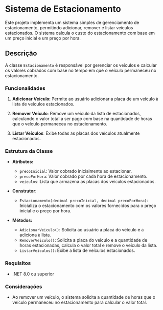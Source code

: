 # Sistema de Estacionamento

Este projeto implementa um sistema simples de gerenciamento de estacionamento, permitindo adicionar, remover e listar veículos estacionados. O sistema calcula o custo do estacionamento com base em um preço inicial e um preço por hora.

## Descrição

A classe `Estacionamento` é responsável por gerenciar os veículos e calcular os valores cobrados com base no tempo em que o veículo permaneceu no estacionamento.

### Funcionalidades

1. **Adicionar Veículo**: Permite ao usuário adicionar a placa de um veículo à lista de veículos estacionados.

2. **Remover Veículo**: Remove um veículo da lista de estacionados, calculando o valor total a ser pago com base na quantidade de horas que o veículo permaneceu no estacionamento.

3. **Listar Veículos**: Exibe todas as placas dos veículos atualmente estacionados.

### Estrutura da Classe

- **Atributos:**
  - `precoInicial`: Valor cobrado inicialmente ao estacionar.
  - `precoPorHora`: Valor cobrado por cada hora de estacionamento.
  - `veiculos`: Lista que armazena as placas dos veículos estacionados.

- **Construtor:**
  - `Estacionamento(decimal precoInicial, decimal precoPorHora)`: Inicializa o estacionamento com os valores fornecidos para o preço inicial e o preço por hora.

- **Métodos:**
  - `AdicionarVeiculo()`: Solicita ao usuário a placa do veículo e a adiciona à lista.
  - `RemoverVeiculo()`: Solicita a placa do veículo e a quantidade de horas estacionadas, calcula o valor total e remove o veículo da lista.
  - `ListarVeiculos()`: Exibe a lista de veículos estacionados.

### Requisitos

- .NET 8.0 ou superior

### Considerações

- Ao remover um veículo, o sistema solicita a quantidade de horas que o veículo permaneceu no estacionamento para calcular o valor total.
